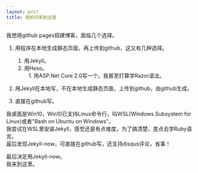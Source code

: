 ```yaml
---
layout: post
title: 我如何来到这里
---
```


我想用github pages搭建博客，面临几个选择。

1. 用程序在本地生成静态页面，再上传到github，这又有几种选择。
    1. 用Jekyll。
    1. 用Hexo。  
    1. 用ASP.Net Core 2.0写一个，我甚至打算学Razor语法。

1. 用Jekyll在本地写，不在本地生成静态页面，上传到github，由github生成。
1. 直接在github写。

我桌面是Win10，Win10已支持Linux命令行，叫WSL(Windows Subsystem for Linux)或者"Bash on Ubuntu on Windows"。  
我尝试在WSL里安装Jekyll，感觉还是有点难度，为了搞清楚，差点去学Ruby语言。  
最后发现Jekyll-now，可直接在github写，还支持disqus评论，省事！  

最后决定用Jekyll-now。  
我来到这里。  
